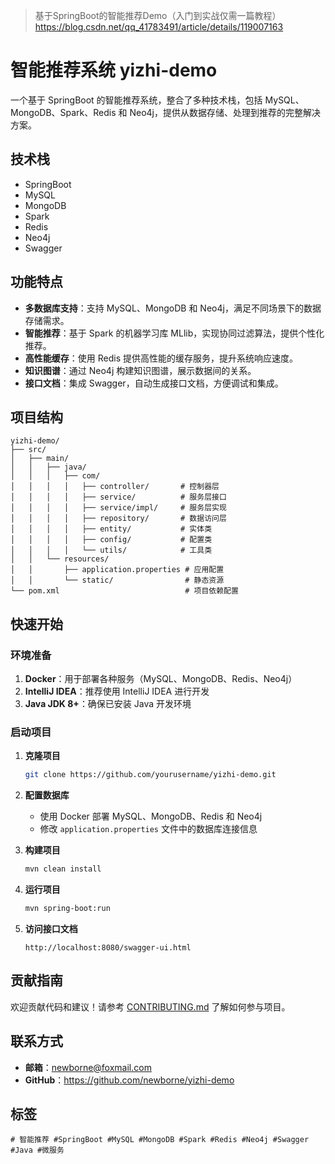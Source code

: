 > 基于SpringBoot的智能推荐Demo（入门到实战仅需一篇教程）<https://blog.csdn.net/qq_41783491/article/details/119007163>
>
# 智能推荐系统 yizhi-demo

一个基于 SpringBoot 的智能推荐系统，整合了多种技术栈，包括 MySQL、MongoDB、Spark、Redis 和 Neo4j，提供从数据存储、处理到推荐的完整解决方案。

## 技术栈

- SpringBoot
- MySQL
- MongoDB
- Spark
- Redis
- Neo4j
- Swagger

## 功能特点

- **多数据库支持**：支持 MySQL、MongoDB 和 Neo4j，满足不同场景下的数据存储需求。
- **智能推荐**：基于 Spark 的机器学习库 MLlib，实现协同过滤算法，提供个性化推荐。
- **高性能缓存**：使用 Redis 提供高性能的缓存服务，提升系统响应速度。
- **知识图谱**：通过 Neo4j 构建知识图谱，展示数据间的关系。
- **接口文档**：集成 Swagger，自动生成接口文档，方便调试和集成。

## 项目结构

```
yizhi-demo/
├── src/
│   ├── main/
│   │   ├── java/
│   │   │   ├── com/
│   │   │   │   ├── controller/       # 控制器层
│   │   │   │   ├── service/          # 服务层接口
│   │   │   │   ├── service/impl/     # 服务层实现
│   │   │   │   ├── repository/       # 数据访问层
│   │   │   │   ├── entity/           # 实体类
│   │   │   │   ├── config/           # 配置类
│   │   │   │   └── utils/            # 工具类
│   │   └── resources/
│   │       ├── application.properties # 应用配置
│   │       └── static/                # 静态资源
└── pom.xml                            # 项目依赖配置
```

## 快速开始

### 环境准备

1. **Docker**：用于部署各种服务（MySQL、MongoDB、Redis、Neo4j）
2. **IntelliJ IDEA**：推荐使用 IntelliJ IDEA 进行开发
3. **Java JDK 8+**：确保已安装 Java 开发环境

### 启动项目

1. **克隆项目**

   ```bash
   git clone https://github.com/yourusername/yizhi-demo.git
   ```

2. **配置数据库**
   - 使用 Docker 部署 MySQL、MongoDB、Redis 和 Neo4j
   - 修改 `application.properties` 文件中的数据库连接信息

3. **构建项目**

   ```bash
   mvn clean install
   ```

4. **运行项目**

   ```bash
   mvn spring-boot:run
   ```

5. **访问接口文档**

   ```
   http://localhost:8080/swagger-ui.html
   ```

## 贡献指南

欢迎贡献代码和建议！请参考 [CONTRIBUTING.md](CONTRIBUTING.md) 了解如何参与项目。

## 联系方式

- **邮箱**：<newborne@foxmail.com>
- **GitHub**：<https://github.com/newborne/yizhi-demo>

## 标签

```
# 智能推荐 #SpringBoot #MySQL #MongoDB #Spark #Redis #Neo4j #Swagger #Java #微服务
```
